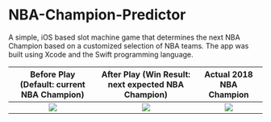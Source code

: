 # NBA-Champion-Predictor
A simple, iOS based slot machine game that determines the next NBA Champion based on a customized selection of NBA teams. The app was built using Xcode and the Swift programming language.

Before Play (Default: current NBA Champion)          |  After Play (Win Result: next expected NBA Champion)          |  Actual 2018 NBA Champion
:---------------------------------------------------:|:---------------------------------------------------:|:---------------------------------------------------:
![](https://people.rit.edu/~dl2224/252/initial.png)  |  ![](https://people.rit.edu/~dl2224/252/result.png)  |  ![](https://people.rit.edu/~dl2224/252/final.png)
